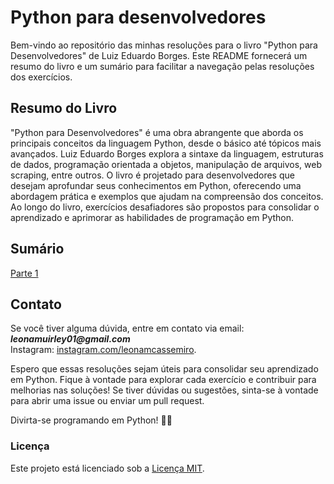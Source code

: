 # Python para desenvolvedores

Bem-vindo ao repositório das minhas resoluções para o livro "Python para Desenvolvedores" de Luiz Eduardo Borges. Este README fornecerá um resumo do livro e um sumário para facilitar a navegação pelas resoluções dos exercícios.

## Resumo do Livro
"Python para Desenvolvedores" é uma obra abrangente que aborda os principais conceitos da linguagem Python, desde o básico até tópicos mais avançados. Luiz Eduardo Borges explora a sintaxe da linguagem, estruturas de dados, programação orientada a objetos, manipulação de arquivos, web scraping, entre outros.
O livro é projetado para desenvolvedores que desejam aprofundar seus conhecimentos em Python, oferecendo uma abordagem prática e exemplos que ajudam na compreensão dos conceitos. Ao longo do livro, exercícios desafiadores são propostos para consolidar o aprendizado e aprimorar as habilidades de programação em Python.

## Sumário
[Parte 1](https://github.com/leonamcassemir0/python/tree/main/livro%20python%20para%20desenvolvedores/parte%201)

## Contato
Se você tiver alguma dúvida, entre em contato via email: **_leonamuirley01@gmail.com_**  
Instagram: [instagram.com/leonamcassemiro](Instagram).

Espero que essas resoluções sejam úteis para consolidar seu aprendizado em Python. Fique à vontade para explorar cada exercício e contribuir para melhorias nas soluções! Se tiver dúvidas ou sugestões, sinta-se à vontade para abrir uma issue ou enviar um pull request.

Divirta-se programando em Python! 🐍✨

### Licença
Este projeto está licenciado sob a [Licença MIT](LICENSE).

